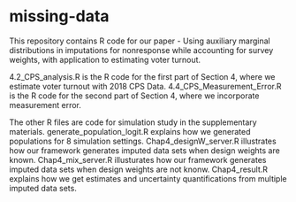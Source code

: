 # missing-data
This repository contains R code for our paper - Using auxiliary marginal distributions in imputations 
for nonresponse while accounting for survey weights,
with application to estimating voter turnout.

4.2_CPS_analysis.R is the R code for the first part of Section 4, where we estimate voter turnout with 2018 CPS Data.
4.4_CPS_Measurement_Error.R is the R code for the second part of Section 4, where we incorporate measurement error.

The other R files are code for simulation study in the supplementary materials.
generate_population_logit.R explains how we generated populations for 8 simulation settings.
Chap4_designW_server.R illustrates how our framework generates imputed data sets when design weights are known.
Chap4_mix_server.R illusturates how our framework generates imputed data sets when design weights are not knonw.
Chap4_result.R explains how we get estimates and uncertainty quantifications from multiple imputed data sets.
